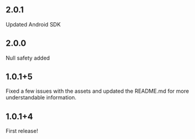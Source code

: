 ## 2.0.1
Updated Android SDK

## 2.0.0
Null safety added

## 1.0.1+5
Fixed a few issues with the assets and updated the README.md for more understandable information.

## 1.0.1+4
First release!
